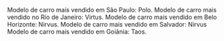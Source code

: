 Modelo de carro mais vendido em São Paulo: Polo.
Modelo de carro mais vendido no Rio de Janeiro: Virtus.
Modelo de carro mais vendido em Belo Horizonte: Nirvus.
Modelo de carro mais vendido em Salvador: Nirvus
Modelo de carro mais vendido em Goiânia: Taos.
